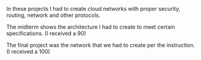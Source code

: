 In these projects I had to create cloud networks with proper security, routing, network and other protocols.

The midterm shows the architecture I had to create to meet certain specifications. (I received a 90)

The final project was the network that we had to create per the instruction. (I received a 100)

